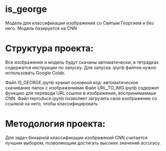 # is_george
Модель для классификации изображений со Святым Георгием и без него. 
Модель базируется на  CNN 

# Структура проекта:
Все изображения и модель будут скачаны автоматически, 
в тетрадках содержатся инструкции по запуску.
Для запуска .ipynb файлов нужно использовать Google Colab.

Файл IS_GEORGE.ipynb хранит основной код: автоматическое скачивание папок с изображениями
Файл URL_TO_IMG.ipynb содержит функцию для перевода URL ссылок в изображения, воспринимаемые CNN.
Файл reproduce.ipynb позволяет загрузить свое изображение со ссылкой на него, чтобы классифицировать

# Методология проекта:
Для задач бинарной классификации изображений CNN считается лучшим выбором, позволяющим достигать высоких значений accuracy.



